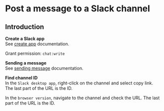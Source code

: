 # Post a message to a Slack channel

## Introduction

**Create a Slack app**     
See [create app](https://api.slack.com/start/overview#creating) documentation.

Grant permission: `chat:write`

**Sending a message**       
See [sending message](https://api.slack.com/messaging/sending) documentation.

**Find channel ID**     
In the `Slack desktop app`, right-click on the channel and select copy link. The last part of the URL is the ID.

In the `browser version`, navigate to the channel and check the URL. The last part of the URL is the ID.

